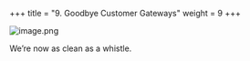 +++
title = "9. Goodbye Customer Gateways"
weight = 9
+++


![image.png](/images/008-viii-clean-it-up/41-394097-image.png)


We’re now as clean as a whistle. 


